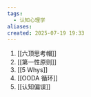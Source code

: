 ```yaml
---
tags:
  - 认知心理学
aliases: 
created: 2025-07-19 19:33
---
```

1. [[六顶思考帽]]
2. [[第一性原则]]
3. [[5 Whys]]
4. [[OODA 循环]]
5. [[认知偏误]]